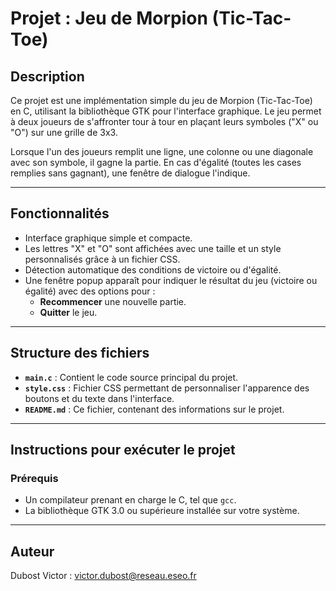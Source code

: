 # Projet : Jeu de Morpion (Tic-Tac-Toe)

## Description

Ce projet est une implémentation simple du jeu de Morpion (Tic-Tac-Toe) en C, utilisant la bibliothèque GTK pour l'interface graphique. Le jeu permet à deux joueurs de s'affronter tour à tour en plaçant leurs symboles ("X" ou "O") sur une grille de 3x3.

Lorsque l'un des joueurs remplit une ligne, une colonne ou une diagonale avec son symbole, il gagne la partie. En cas d'égalité (toutes les cases remplies sans gagnant), une fenêtre de dialogue l'indique.

---

## Fonctionnalités

- Interface graphique simple et compacte.
- Les lettres "X" et "O" sont affichées avec une taille et un style personnalisés grâce à un fichier CSS.
- Détection automatique des conditions de victoire ou d'égalité.
- Une fenêtre popup apparaît pour indiquer le résultat du jeu (victoire ou égalité) avec des options pour :
  - **Recommencer** une nouvelle partie.
  - **Quitter** le jeu.

---

## Structure des fichiers

- **`main.c`** : Contient le code source principal du projet.
- **`style.css`** : Fichier CSS permettant de personnaliser l'apparence des boutons et du texte dans l'interface.
- **`README.md`** : Ce fichier, contenant des informations sur le projet.

---

## Instructions pour exécuter le projet

### Prérequis

- Un compilateur prenant en charge le C, tel que `gcc`.
- La bibliothèque GTK 3.0 ou supérieure installée sur votre système.

---

## Auteur

Dubost Victor : victor.dubost@reseau.eseo.fr